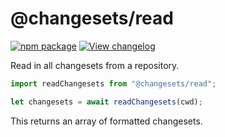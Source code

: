 # @changesets/read

[![npm package](https://img.shields.io/npm/v/@changesets/read)](https://npmjs.com/package/@changesets/read)
[![View changelog](https://img.shields.io/badge/Explore%20Changelog-brightgreen)](./CHANGELOG.md)

Read in all changesets from a repository.

```js
import readChangesets from "@changesets/read";

let changesets = await readChangesets(cwd);
```

This returns an array of formatted changesets.
